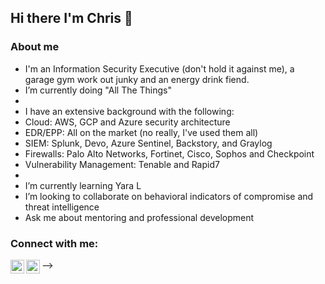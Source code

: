 ## Hi there I'm Chris 👋

### About me
- I'm an Information Security Executive (don't hold it against me), a garage gym work out junky and an energy drink fiend. 
- I’m currently doing "All The Things"
-
- I have an extensive background with the following:
- Cloud: AWS, GCP and Azure security architecture
- EDR/EPP: All on the market (no really, I've used them all)
- SIEM: Splunk, Devo, Azure Sentinel, Backstory, and Graylog
- Firewalls: Palo Alto Networks, Fortinet, Cisco, Sophos and Checkpoint
- Vulnerability Management: Tenable and Rapid7
-
-  I’m currently learning Yara L
-  I’m looking to collaborate on behavioral indicators of compromise and threat intelligence
-  Ask me about mentoring and professional development

### Connect with me:
-->
[<img align="left" alt="cr00ster | Twitter" width="22px" src="https://cdn.jsdelivr.net/npm/simple-icons@v3/icons/twitter.svg" />][twitter]
[<img align="left" alt="cr00ster | LinkedIn" width="22px" src="https://cdn.jsdelivr.net/npm/simple-icons@v3/icons/linkedin.svg" />][linkedin]

[twitter]: https://twitter.com/cr00ster
[linkedin]: https://www.linkedin.com/in/christopher-russell-5a9b20a7/

 
